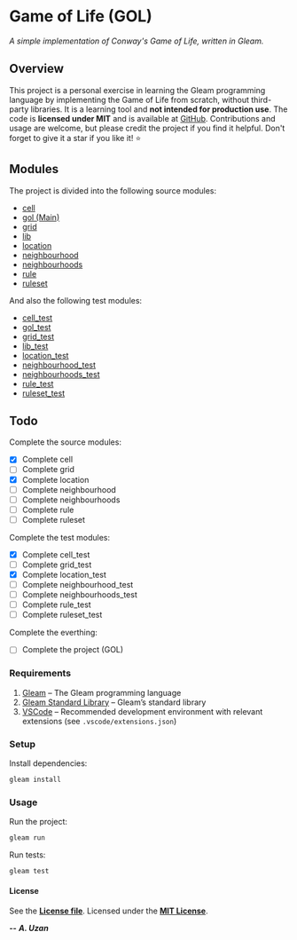 # Game of Life (GOL)

*A simple implementation of Conway's Game of Life, written in Gleam.*

## Overview

This project is a personal exercise in learning the Gleam programming language by implementing the Game of Life from scratch, without third-party libraries. It is a learning tool and **not intended for production use**. The code is **licensed under MIT** and is available at [GitHub](https://github.com/ardauzan/gol). Contributions and usage are welcome, but please credit the project if you find it helpful. Don't forget to give it a star if you like it! :star:

## Modules

The project is divided into the following source modules:

- [cell](src/cell.gleam)
- [gol (Main)](src/gol.gleam)
- [grid](src/grid.gleam)
- [lib](src/lib.gleam)
- [location](src/location.gleam)
- [neighbourhood](src/neighbourhood.gleam)
- [neighbourhoods](src/neighbourhoods.gleam)
- [rule](src/rule.gleam)
- [ruleset](src/ruleset.gleam)

And also the following test modules:

- [cell_test](test/cell_test.gleam)
- [gol_test](test/gol_test.gleam)
- [grid_test](test/grid_test.gleam)
- [lib_test](test/lib_test.gleam)
- [location_test](test/location_test.gleam)
- [neighbourhood_test](test/neighbourhood_test.gleam)
- [neighbourhoods_test](test/neighbourhoods_test.gleam)
- [rule_test](test/rule_test.gleam)
- [ruleset_test](test/ruleset_test.gleam)

## Todo

Complete the source modules:

- [x] Complete cell
- [ ] Complete grid
- [x] Complete location
- [ ] Complete neighbourhood
- [ ] Complete neighbourhoods
- [ ] Complete rule
- [ ] Complete ruleset

Complete the test modules:

- [x] Complete cell_test
- [ ] Complete grid_test
- [x] Complete location_test
- [ ] Complete neighbourhood_test
- [ ] Complete neighbourhoods_test
- [ ] Complete rule_test
- [ ] Complete ruleset_test

Complete the everthing:

- [ ] Complete the project (GOL)

### Requirements

1) [Gleam](https://gleam.run) – The Gleam programming language
2) [Gleam Standard Library](https://hex.pm/packages/gleam_stdlib) – Gleam’s standard library
3) [VSCode](https://code.visualstudio.com) – Recommended development environment with relevant extensions (see `.vscode/extensions.json`)

### Setup

Install dependencies:

```bash
gleam install
```

### Usage

Run the project:

```bash
gleam run
```

Run tests:

```bash
gleam test
```

#### License

See the [**License file**](LICENSE.txt). Licensed under the [**MIT License**](https://wikipedia.org/wiki/MIT_License).

**--** ***A. Uzan***
